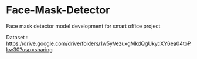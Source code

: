 # Face-Mask-Detector
Face mask detector model development for smart office project


Dataset : https://drive.google.com/drive/folders/1w5yVezuxgMkdQgUkycXY6ea04toPkw30?usp=sharing
